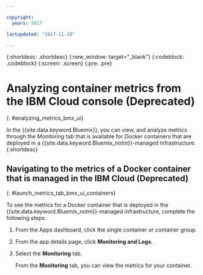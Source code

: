 ```yaml
---

copyright:
  years: 2017

lastupdated: "2017-11-10"

---
```



{:shortdesc: .shortdesc}
{:new_window: target="_blank"}
{:codeblock: .codeblock}
{:screen: .screen}
{:pre: .pre}

# Analyzing container metrics from the IBM Cloud console (Deprecated)
{: #analyzing_metrics_bmx_ui}

In the {{site.data.keyword.Bluemix}}, you can view, and analyze metrics through the *Monitoring* tab that is available for Docker containers that are deployed in a {{site.data.keyword.Bluemix_notm}}-managed infrastructure.
{:shortdesc}


##  Navigating to the metrics of a Docker container that is managed in the IBM Cloud (Deprecated)
{: #launch_metrics_tab_bmx_ui_containers}

To see the metrics for a Docker container that is deployed in the {{site.data.keyword.Bluemix_notm}}-managed infrastructure, complete the following steps:

1. From the Apps dashboard, click the single container or container group. 
    
2. From the app details page, click **Monitoring and Logs**.

3. Select the **Monitoring** tab.
    
    From the **Monitoring** tab, you can view the metrics for your container.
